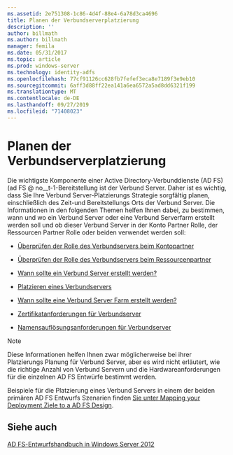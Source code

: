 ```yaml
---
ms.assetid: 2e751308-1c86-4d4f-88e4-6a78d3ca4696
title: Planen der Verbundserverplatzierung
description: ''
author: billmath
ms.author: billmath
manager: femila
ms.date: 05/31/2017
ms.topic: article
ms.prod: windows-server
ms.technology: identity-adfs
ms.openlocfilehash: 77cf91126cc628fb7fefef3eca8e7189f3e9eb10
ms.sourcegitcommit: 6aff3d88ff22ea141a6ea6572a5ad8dd6321f199
ms.translationtype: MT
ms.contentlocale: de-DE
ms.lasthandoff: 09/27/2019
ms.locfileid: "71408023"
---
```

# <a name="planning-federation-server-placement"></a>Planen der Verbundserverplatzierung

Die wichtigste Komponente einer Active Directory-Verbunddienste (AD FS) \(ad FS @ no__t-1-Bereitstellung ist der Verbund Server. Daher ist es wichtig, dass Sie Ihre Verbund Server-Platzierungs Strategie sorgfältig planen, einschließlich des Zeit-und Bereitstellungs Orts der Verbund Server. Die Informationen in den folgenden Themen helfen Ihnen dabei, zu bestimmen, wann und wo ein Verbund Server oder eine Verbund Serverfarm erstellt werden soll und ob dieser Verbund Server in der Konto Partner Rolle, der Ressourcen Partner Rolle oder beiden verwendet werden soll:  
  
-   [Überprüfen der Rolle des Verbundservers beim Kontopartner](Review-the-Role-of-the-Federation-Server-in-the-Account-Partner.md)  
  
-   [Überprüfen der Rolle des Verbundservers beim Ressourcenpartner](Review-the-Role-of-the-Federation-Server-in-the-Resource-Partner.md)  
  
-   [Wann sollte ein Verbund Server erstellt werden?](When-to-Create-a-Federation-Server.md)  
  
-   [Platzieren eines Verbundservers](Where-to-Place-a-Federation-Server.md)  
  
-   [Wann sollte eine Verbund Server Farm erstellt werden?](When-to-Create-a-Federation-Server-Farm.md)  
  
-   [Zertifikatanforderungen für Verbundserver](Certificate-Requirements-for-Federation-Servers.md)  
  
-   [Namensauflösungsanforderungen für Verbundserver](Name-Resolution-Requirements-for-Federation-Servers.md)  
  
> [!NOTE]  
> Diese Informationen helfen Ihnen zwar möglicherweise bei ihrer Platzierungs Planung für Verbund Server, aber es wird nicht erläutert, wie die richtige Anzahl von Verbund Servern und die Hardwareanforderungen für die einzelnen AD FS Entwürfe bestimmt werden.  
  
Beispiele für die Platzierung eines Verbund Servers in einem der beiden primären AD FS Entwurfs Szenarien finden [Sie unter Mapping your Deployment Ziele to a AD FS Design](Mapping-Your-Deployment-Goals-to-an-AD-FS-Design.md).  
  
## <a name="see-also"></a>Siehe auch
[AD FS-Entwurfshandbuch in Windows Server 2012](AD-FS-Design-Guide-in-Windows-Server-2012.md)

